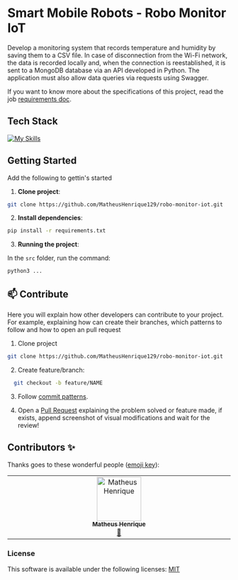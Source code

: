 # Smart Mobile Robots - Robo Monitor IoT

Develop a monitoring system that records temperature and
humidity by saving them to a CSV file. In case of disconnection from the Wi-Fi network, the
data is recorded locally and, when the connection is reestablished, it is
sent to a MongoDB database via an API developed in Python.
The application must also allow data queries via requests using
Swagger.

If you want to know more about the specifications of this project, read the job [requirements doc](./docs/requirements-doc.pdf).

## Tech Stack

<!--- # "Verify icons availability here https://github.com/tandpfun/skill-icons" -->

[![My Skills](https://skillicons.dev/icons?i=python,mongodb)](https://skillicons.dev)

## Getting Started

Add the following to gettin's started

1. **Clone project**:

```bash
git clone https://github.com/MatheusHenrique129/robo-monitor-iot.git
```

2. **Install dependencies**:

```bash
pip install -r requirements.txt
```

3. **Running the project**:

In the `src` folder, run the command:

```py
python3 ...
```

## 📫 Contribute

Here you will explain how other developers can contribute to your project. For example, explaining how can create their branches, which patterns to follow and how to open an pull request

1. Clone project

```bash
git clone https://github.com/MatheusHenrique129/robo-monitor-iot.git
```

2. Create feature/branch:

```bash
  git checkout -b feature/NAME
```

3. Follow [commit patterns](https://gist.github.com/joshbuchea/6f47e86d2510bce28f8e7f42ae84c716).

4. Open a [Pull Request](https://www.atlassian.com/br/git/tutorials/making-a-pull-request) explaining the problem solved or feature made, if exists, append screenshot of visual modifications and wait for the review!

## Contributors ✨

Thanks goes to these wonderful people ([emoji key](https://allcontributors.org/docs/en/emoji-key)):

<!-- ALL-CONTRIBUTORS-LIST:START - Do not remove or modify this section -->
<!-- prettier-ignore-start -->
<!-- markdownlint-disable -->
<table>
  <tbody>
    <tr>
      <td align="center" valign="top" width="14.28%"><a href="https://github.com/MatheusHenrique129"><img src="https://avatars.githubusercontent.com/u/67923259?v=4?s=100" width="100px;" alt="Matheus Henrique"/><br /><sub><b>Matheus Henrique</b></sub></a><br /><a href="#maintenance-MatheusHenrique129" title="Maintenance">🚧</a></td>
    </tr>
  </tbody>
</table>

<!-- markdownlint-restore -->
<!-- prettier-ignore-end -->

<!-- ALL-CONTRIBUTORS-LIST:END -->

### License

This software is available under the following licenses: [MIT](https://rem.mit-license.org)
